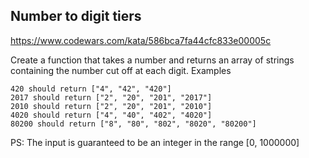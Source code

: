 ## Number to digit tiers

https://www.codewars.com/kata/586bca7fa44cfc833e00005c

Create a function that takes a number and returns an array of strings containing the number cut off at each digit.
Examples

    420 should return ["4", "42", "420"]
    2017 should return ["2", "20", "201", "2017"]
    2010 should return ["2", "20", "201", "2010"]
    4020 should return ["4", "40", "402", "4020"]
    80200 should return ["8", "80", "802", "8020", "80200"]

PS: The input is guaranteed to be an integer in the range [0, 1000000]
